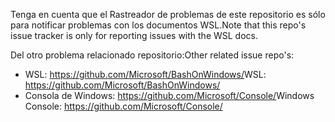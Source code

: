 <span data-ttu-id="2335e-101">Tenga en cuenta que el Rastreador de problemas de este repositorio es sólo para notificar problemas con los documentos WSL.</span><span class="sxs-lookup"><span data-stu-id="2335e-101">Note that this repo's issue tracker is only for reporting issues with the WSL docs.</span></span>

<span data-ttu-id="2335e-102">Del otro problema relacionado repositorio:</span><span class="sxs-lookup"><span data-stu-id="2335e-102">Other related issue repo's:</span></span>

* <span data-ttu-id="2335e-103">WSL: https://github.com/Microsoft/BashOnWindows/</span><span class="sxs-lookup"><span data-stu-id="2335e-103">WSL: https://github.com/Microsoft/BashOnWindows/</span></span>
* <span data-ttu-id="2335e-104">Consola de Windows: https://github.com/Microsoft/Console/</span><span class="sxs-lookup"><span data-stu-id="2335e-104">Windows Console: https://github.com/Microsoft/Console/</span></span>
